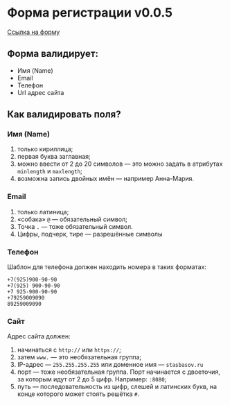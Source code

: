 # Форма регистрации v0.0.5

[Ссылка на форму](https://danegalahad.github.io/form)

## Форма валидирует:

- Имя (Name)
- Email
- Телефон
- Url адрес сайта

## Как валидировать поля?

### Имя (Name)
1. только кириллица;
2. первая буква заглавная;
3. можно ввести от 2 до 20 символов — это можно задать в атрибутах `minlength` и `maxlength`;
4. возможна запись двойных имён — например Анна-Мария.

### Email
1. только латиница;
2. «собака» `@` — обязательный символ;
3. Точка `.` — тоже обязательный символ.
4. Цифры, подчерк, тире — разрешённые символы

### Телефон
Шаблон для телефона должен находить номера в таких форматах:
```
+7(925)900-90-90
+7(925) 900-90-90
+7 925-900-90-90
+79259009090
89259009090
```

### Сайт
Адрес сайта должен:

1. начинаться с `http://` или `https://`;
2. затем `www.` — это необязательная группа;
3. IP-адрес — `255.255.255.255` или доменное имя — `stasbasov.ru`
4. порт — тоже необязательная группа. Порт начинается с двоеточия, за которым идут от 2 до 5 цифр. Например: `:8080`;
5. путь — последовательность из цифр, слешей и латинских букв, на конце которого может стоять решётка `#`.
